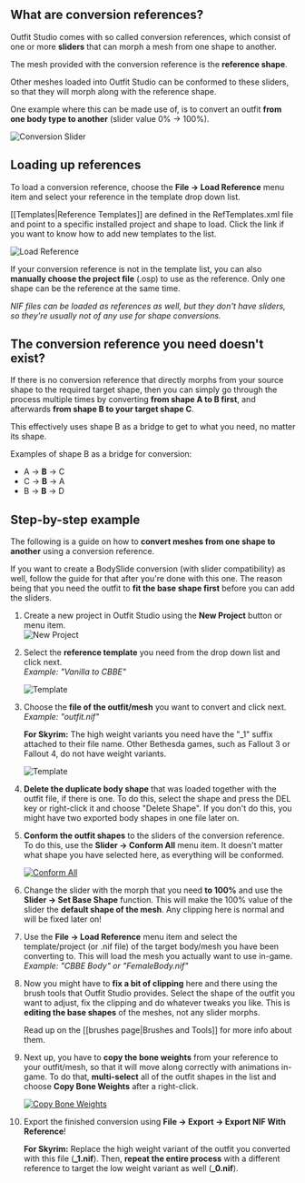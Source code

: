 ## What are conversion references?
Outfit Studio comes with so called conversion references, which consist of one or more **sliders** that can morph a mesh from one shape to another.

The mesh provided with the conversion reference is the **reference shape**.

Other meshes loaded into Outfit Studio can be conformed to these sliders, so that they will morph along with the reference shape.

One example where this can be made use of, is to convert an outfit **from one body type to another** (slider value 0% -> 100%).

![Conversion Slider](http://i.imgur.com/oeXuGbC.png)

## Loading up references
To load a conversion reference, choose the **File -> Load Reference** menu item and select your reference in the template drop down list.

[[Templates|Reference Templates]] are defined in the RefTemplates.xml file and point to a specific installed project and shape to load. Click the link if you want to know how to add new templates to the list.

![Load Reference](http://i.imgur.com/wC3BwIV.png)

If your conversion reference is not in the template list, you can also **manually choose the project file** (.osp) to use as the reference. Only one shape can be the reference at the same time.

_NIF files can be loaded as references as well, but they don't have sliders, so they're usually not of any use for shape conversions._

## The conversion reference you need doesn't exist?
If there is no conversion reference that directly morphs from your source shape to the required target shape, then you can simply go through the process multiple times by converting **from shape A to B first**, and afterwards **from shape B to your target shape C**.

This effectively uses shape B as a bridge to get to what you need, no matter its shape.

Examples of shape B as a bridge for conversion:
* A -> **B** -> C
* C -> **B** -> A
* B -> **B** -> D

## Step-by-step example
The following is a guide on how to **convert meshes from one shape to another** using a conversion reference.

If you want to create a BodySlide conversion (with slider compatibility) as well, follow the guide for that after you're done with this one. The reason being that you need the outfit to **fit the base shape first** before you can add the sliders.

1. Create a new project in Outfit Studio using the **New Project** button or menu item.  
![New Project](http://i.imgur.com/KxNNU2K.png)

2. Select the **reference template** you need from the drop down list and click next.  
_Example: "Vanilla to CBBE"_

    ![Template](http://i.imgur.com/RirpEsF.png)

3. Choose the **file of the outfit/mesh** you want to convert and click next.
_Example: "outfit.nif"_

    **For Skyrim:** The high weight variants you need have the "_1" suffix attached to their file name. Other Bethesda games, such as Fallout 3 or Fallout 4, do not have weight variants.

    ![Template](http://i.imgur.com/GC8l0Ar.png)

4. **Delete the duplicate body shape** that was loaded together with the outfit file, if there is one. To do this, select the shape and press the DEL key or right-click it and choose "Delete Shape". If you don't do this, you might have two exported body shapes in one file later on.

5. **Conform the outfit shapes** to the sliders of the conversion reference.  
To do this, use the **Slider -> Conform All** menu item. It doesn't matter what shape you have selected here, as everything will be conformed.

    [![Conform All](http://i.imgur.com/sf1FvMZm.png)](http://i.imgur.com/sf1FvMZ.png)

6. Change the slider with the morph that you need **to 100%** and use the **Slider -> Set Base Shape** function. This will make the 100% value of the slider the **default shape of the mesh**. Any clipping here is normal and will be fixed later on!

7. Use the **File -> Load Reference** menu item and select the template/project (or .nif file) of the target body/mesh you have been converting to. This will load the mesh you actually want to use in-game.  
_Example: "CBBE Body" or "FemaleBody.nif"_

8. Now you might have to **fix a bit of clipping** here and there using the brush tools that Outfit Studio provides. Select the shape of the outfit you want to adjust, fix the clipping and do whatever tweaks you like. This is **editing the base shapes** of the meshes, not any slider morphs.

    Read up on the [[brushes page|Brushes and Tools]] for more info about them.

9. Next up, you have to **copy the bone weights** from your reference to your outfit/mesh, so that it will move along correctly with animations in-game. To do that, **multi-select** all of the outfit shapes in the list and choose **Copy Bone Weights** after a right-click.

    [![Copy Bone Weights](http://i.imgur.com/xlVgiZhm.png)](http://i.imgur.com/xlVgiZh.png)

10. Export the finished conversion using **File -> Export -> Export NIF With Reference**!

    **For Skyrim:** Replace the high weight variant of the outfit you converted with this file (**_1.nif**). Then, **repeat the entire process** with a different reference to target the low weight variant as well (**_0.nif**).
